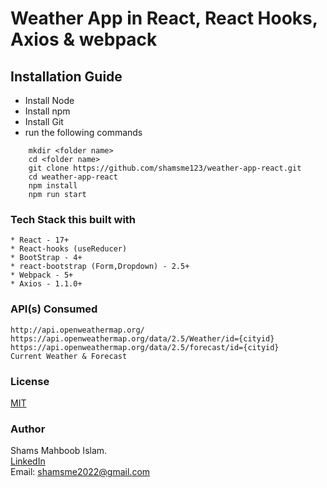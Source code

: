 # Weather App in React, React Hooks, Axios & webpack

## Installation Guide

* Install Node
* Install npm
* Install Git
* run the following commands

```
    mkdir <folder name>
    cd <folder name>
    git clone https://github.com/shamsme123/weather-app-react.git
    cd weather-app-react
    npm install
    npm run start
```

### Tech Stack this built with

    * React - 17+
    * React-hooks (useReducer)
    * BootStrap - 4+
    * react-bootstrap (Form,Dropdown) - 2.5+
    * Webpack - 5+
    * Axios - 1.1.0+

### API(s) Consumed
```
http://api.openweathermap.org/
https://api.openweathermap.org/data/2.5/Weather/id={cityid}
https://api.openweathermap.org/data/2.5/forecast/id={cityid}
Current Weather & Forecast

```

### License
[MIT](https://choosealicense.com/licenses/mit/)


### Author
Shams Mahboob Islam.                   
<a href="https://in.linkedin.com/in/shams-mahboob-islam-98a3b4a8">LinkedIn</a>              
Email: shamsme2022@gmail.com

